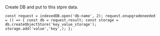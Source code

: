 Create DB and put to this stpre data.

`
const request = indexedDB.open('db-name', 2);
request.onupgradeneeded = () => {
    const db = request.result;
    const storage = db.createObjectStore('key_value_storage');
    storage.add('value','key',);
};
`
